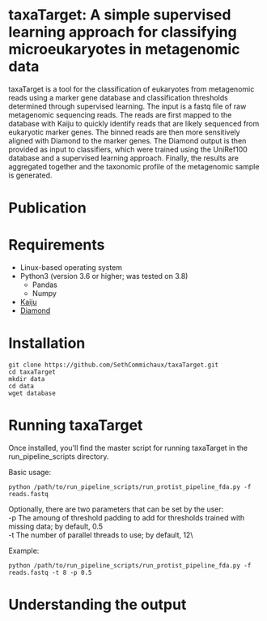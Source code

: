 # taxaTarget: A simple supervised learning approach for classifying microeukaryotes in metagenomic data
taxaTarget is a tool for the classification of eukaryotes from metagenomic reads using a marker gene database and classification thresholds determined through supervised learning. The input is a fastq file of raw metagenomic sequencing reads. The reads are first mapped to the database with Kaiju to quickly identify reads that are likely sequenced from eukaryotic marker genes. The binned reads are then more sensitively aligned with Diamond to the marker genes. The Diamond output is then provided as input to classifiers, which were trained using the UniRef100 database and a supervised learning approach. Finally, the results are aggregated together and the taxonomic profile of the metagenomic sample is generated.

# Publication

# Requirements
* Linux-based operating system
* Python3 (version 3.6 or higher; was tested on 3.8)
  * Pandas
  * Numpy
* [Kaiju](https://github.com/bioinformatics-centre/kaiju)
* [Diamond](https://github.com/bbuchfink/diamond)
 
# Installation
```
git clone https://github.com/SethCommichaux/taxaTarget.git
cd taxaTarget
mkdir data
cd data
wget database
```

# Running taxaTarget
Once installed, you'll find the master script for running taxaTarget in the run_pipeline_scripts directory.

Basic usage:
```
python /path/to/run_pipeline_scripts/run_protist_pipeline_fda.py -f reads.fastq
```

Optionally, there are two parameters that can be set by the user:\
  -p  The amoung of threshold padding to add for thresholds trained with missing data; by default, 0.5\
  -t  The number of parallel threads to use; by default, 12\

Example:
```
python /path/to/run_pipeline_scripts/run_protist_pipeline_fda.py -f reads.fastq -t 8 -p 0.5
```

# Understanding the output
